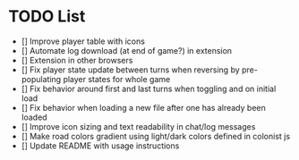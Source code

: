 # TODO List

- [] Improve player table with icons
- [] Automate log download (at end of game?) in extension
- [] Extension in other browsers
- [] Fix player state update between turns when reversing by pre-populating player states for whole game
- [] Fix behavior around first and last turns when toggling and on initial load
- [] Fix behavior when loading a new file after one has already been loaded
- [] Improve icon sizing and text readability in chat/log messages
- [] Make road colors gradient using light/dark colors defined in colonist js
- [] Update README with usage instructions
